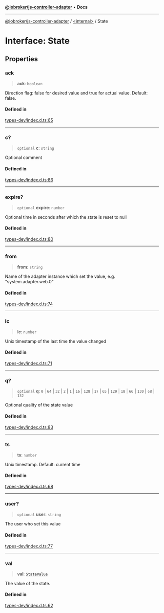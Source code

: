 [**@iobroker/js-controller-adapter**](../../README.md) • **Docs**

***

[@iobroker/js-controller-adapter](../../globals.md) / [\<internal\>](../README.md) / State

# Interface: State

## Properties

### ack

> **ack**: `boolean`

Direction flag: false for desired value and true for actual value. Default: false.

#### Defined in

[types-dev/index.d.ts:65](https://github.com/ioBroker/ioBroker.js-controller/blob/b499d83cda369ad8a77cd1584bbda2b5b44bf993/packages/types-dev/index.d.ts#L65)

***

### c?

> `optional` **c**: `string`

Optional comment

#### Defined in

[types-dev/index.d.ts:86](https://github.com/ioBroker/ioBroker.js-controller/blob/b499d83cda369ad8a77cd1584bbda2b5b44bf993/packages/types-dev/index.d.ts#L86)

***

### expire?

> `optional` **expire**: `number`

Optional time in seconds after which the state is reset to null

#### Defined in

[types-dev/index.d.ts:80](https://github.com/ioBroker/ioBroker.js-controller/blob/b499d83cda369ad8a77cd1584bbda2b5b44bf993/packages/types-dev/index.d.ts#L80)

***

### from

> **from**: `string`

Name of the adapter instance which set the value, e.g. "system.adapter.web.0"

#### Defined in

[types-dev/index.d.ts:74](https://github.com/ioBroker/ioBroker.js-controller/blob/b499d83cda369ad8a77cd1584bbda2b5b44bf993/packages/types-dev/index.d.ts#L74)

***

### lc

> **lc**: `number`

Unix timestamp of the last time the value changed

#### Defined in

[types-dev/index.d.ts:71](https://github.com/ioBroker/ioBroker.js-controller/blob/b499d83cda369ad8a77cd1584bbda2b5b44bf993/packages/types-dev/index.d.ts#L71)

***

### q?

> `optional` **q**: `0` \| `64` \| `32` \| `2` \| `1` \| `16` \| `128` \| `17` \| `65` \| `129` \| `18` \| `66` \| `130` \| `68` \| `132`

Optional quality of the state value

#### Defined in

[types-dev/index.d.ts:83](https://github.com/ioBroker/ioBroker.js-controller/blob/b499d83cda369ad8a77cd1584bbda2b5b44bf993/packages/types-dev/index.d.ts#L83)

***

### ts

> **ts**: `number`

Unix timestamp. Default: current time

#### Defined in

[types-dev/index.d.ts:68](https://github.com/ioBroker/ioBroker.js-controller/blob/b499d83cda369ad8a77cd1584bbda2b5b44bf993/packages/types-dev/index.d.ts#L68)

***

### user?

> `optional` **user**: `string`

The user who set this value

#### Defined in

[types-dev/index.d.ts:77](https://github.com/ioBroker/ioBroker.js-controller/blob/b499d83cda369ad8a77cd1584bbda2b5b44bf993/packages/types-dev/index.d.ts#L77)

***

### val

> **val**: [`StateValue`](../type-aliases/StateValue.md)

The value of the state.

#### Defined in

[types-dev/index.d.ts:62](https://github.com/ioBroker/ioBroker.js-controller/blob/b499d83cda369ad8a77cd1584bbda2b5b44bf993/packages/types-dev/index.d.ts#L62)
